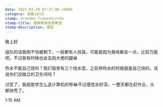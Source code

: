```yaml
---
date: 2021-03-29 07:37:00 +0800
category: 凌晨1点15
stamp: dresden-frauenkirche
stamp-title: 德累斯顿圣母教堂
stamp-description: 德国
---
```


<p>
晚上好

组队的话我倒不怕被剩下，一般都有人找我，可能是因为我啥都会一点，比较万能吧。不过我有时候也会去抱大佬的腿😁

热水不能自己烧吗？我们宿舍有三个烧水壶，之前停热水的时候就是自己烧的。话说你们没独立的卫生间吗？

过奖了，我就是学怎么造计算机的呀😂不过感觉水好深，一整天都在赶作业，头都快秃了。

1:15 AM
</p>